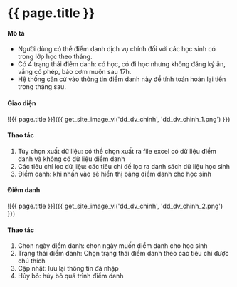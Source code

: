 # {{ page.title }}


#### Mô tả
- Người dùng có thể điểm danh dịch vụ chính đối với các học sinh có trong lớp học theo tháng.
- Có 4 trạng thái điểm danh: có học, có đi học nhưng không đăng ký ăn, vắng có phép, báo cơm muộn sau 17h.
- Hệ thống căn cứ vào thông tin điểm danh này để tính toán hoàn lại  tiền trong tháng sau.



#### Giao diện
![{{ page.title }}]({{ get_site_image_vi('dd_dv_chinh', 'dd_dv_chinh_1.png') }})
#### Thao tác

1.	Tùy chọn xuất dữ liệu: có thể chọn xuất ra file excel có dữ liệu điểm danh và không có dữ liệu điểm danh
2.	Các tiêu chí lọc dữ liệu: các tiêu chí để lọc ra danh sách dữ liệu học sinh
3.	Điểm danh: khi nhấn vào sẽ hiển thị bảng điểm danh cho học sinh






#### Điểm danh
![{{ page.title }}]({{ get_site_image_vi('dd_dv_chinh', 'dd_dv_chinh_2.png') }})
#### Thao tác

1.	Chọn ngày điểm danh: chọn ngày muốn điểm danh cho học sinh
2.	Trạng thái điểm danh: Chọn trạng thái điểm danh theo các tiêu chí được chú thích
3.	Cập nhật: lưu lại thông tin đã nhập
4.	Hủy bỏ: hủy bỏ quá trình điểm danh
